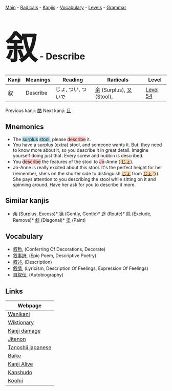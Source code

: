 <style> bigfont {font-size: 100px}</style>
[Main](../README.md) -
[Radicals](../radicals.md) -
[Kanjis](../kanjis.md) -
[Vocabulary](../vocabulary.md) -
[Levels](../levels.md) -
[Grammar](../grammar.md)
# <bigfont> 叙</bigfont> - Describe 

| Kanji | Meanings | Reading | Radicals | Level |
| --- | --- | --- | --- | --- |
| 叙 | Describe | じょ, つい, ついで | [余](../radicals/余.md) (Surplus), [又](../radicals/又.md) (Stool),  | [Level 54](../levels/wk_level54.md) |

Previous kanji: [酷](酷.md) Next kanji: [且](且.md) 

## Mnemonics
 * The <span style="background-color:#ADD8E6"> surplus</span> <span style="background-color:#ADD8E6"> stool</span>, please <span style="background-color:#ffcccb"> describe</span> it.
* You have a surplus (extra) stool, and someone wants it. But, they need to know more about it, so you describe it in great detail. Imagine yourself doing just that. Every screw and nubbin is described.
* You <span style="background-color:#ffcccb"> describe</span> the features of the stool to <span style="background-color:#ffcccb"> Jo</span>-Anne (<span style="background-color:#fed8b1"> [じょ](https://jisho.org/search/じょ)</span>). 
* Jo-Anne is really excited about this stool. It's the perfect height for her (remember, she's on the shorter side to distinguish <span style="background-color:#fed8b1"> [じょ](https://jisho.org/search/じょ)</span> from <span style="background-color:#fed8b1"> [じょ](https://jisho.org/search/じょ)う</span>). She pays attention to you describing the stool while sitting on it and spinning around. Have her ask for you to describe it more. 


## Similar kanjis
 * [余](余.md) (Surplus, Excess)* [徐](徐.md) (Gently, Gentle)* [途](途.md) (Route)* [除](除.md) (Exclude, Remove)* [斜](斜.md) (Diagonal)* [塗](塗.md) (Paint)


## Vocabulary
 * [叙勲](../vocabulary/叙.md), (Conferring Of Decorations, Decorate)
* [叙事詩](../vocabulary/叙.md), (Epic Poem, Descriptive Poetry)
* [叙述](../vocabulary/叙.md), (Description)
* [叙情](../vocabulary/叙.md), (Lyricism, Description Of Feelings, Expression Of Feelings)
* [自叙伝](../vocabulary/叙.md), (Autobiography)



## Links 

| Webpage |
| --- |
| [Wanikani          ](https://www.wanikani.com/kanji/叙) |
| [Wiktionary        ](https://en.wiktionary.org/wiki/叙) |
| [Kanji damage      ](http://www.kanjidamage.com/kanji/search?utf8=✓&q=叙) |
| [Jitenon           ](https://jitenon.com/kanji/叙) |
| [Tanoshii japanese ](https://www.tanoshiijapanese.com/dictionary/kanji.cfm?k=叙) |
| [Baike             ](https://baike.baidu.com/item/叙) |
| [Kanji Alive       ](https://app.kanjialive.com/叙) |
| [Kanshudo          ](https://www.kanshudo.com/searchmn?q=叙) |
| [Koohii            ](https://kanji.koohii.com/study/kanji/叙) |
